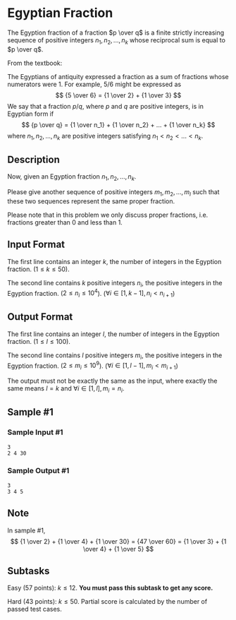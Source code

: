 # Egyptian Fraction

The Egyption fraction of a fraction $p \over q$ is a finite strictly increasing sequence of positive integers $n_1, n_2, ... , n_k$ whose reciprocal sum is equal to $p \over q$.

From the textbook:

The Egyptians of antiquity expressed a fraction as a sum of fractions whose numerators were 1. For example, 5/6 might be expressed as
$$
{5 \over 6} = {1 \over 2} + {1 \over 3}
$$
We say that a fraction $p/q$, where $p$ and $q$ are positive integers, is
in Egyptian form if
$$
{p \over q} = {1 \over n_1} + {1 \over n_2} + ... + {1 \over n_k}
$$
where $n_1, n_2, ... , n_k$ are positive integers satisfying $n_1 < n_2 < ... < n_k$.

## Description

Now, given an Egyption fraction $n_1, n_2, ... , n_k$.

Please give another sequence of positive integers $m_1, m_2, ... , m_l$ such that these two sequences represent the same proper fraction.

Please note that in this problem we only discuss proper fractions, i.e. fractions greater than 0 and less than 1.

## Input Format

The first line contains an integer $k$, the number of integers in the Egyption fraction. ($1 \leq k \leq 50$).

The second line contains $k$ positive integers $n_i$, the positive integers in the Egyption fraction. ($2 \leq n_i \leq 10^4$). ($\forall i \in [1, k - 1], n_i < n_{i+1}$)

## Output Format

The first line contains an integer $l$, the number of integers in the Egyption fraction. ($1 \leq l \leq 100$).

The second line contains $l$ positive integers $m_i$, the positive integers in the Egyption fraction. ($2 \leq m_i \leq 10^9$). ($\forall i \in [1, l - 1], m_i < m_{i+1}$)

The output must not be exactly the same as the input, where exactly the same means $l = k$ and $\forall i \in [1, l], m_i = n_i$.

## Sample #1
### Sample Input #1

```
3
2 4 30
```

### Sample Output #1

```
3
3 4 5
```

## Note

In sample #1,
$$
{1 \over 2} + {1 \over 4} + {1 \over 30} = {47 \over 60} = {1 \over 3} + {1 \over 4} + {1 \over 5}
$$

## Subtasks

Easy (57 points): $k \leq 12$. **You must pass this subtask to get any score.**

Hard (43 points): $k \leq 50$. Partial score is calculated by the number of passed test cases.